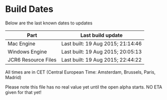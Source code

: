 # Build Dates

Below are the last known dates to updates

Part | Last build update
-----|-----
Mac Engine | Last built: 19 Aug 2015; 21:14:46
Windows Engine | Last built: 19 Aug 2015; 20:05:13
JCR6 Resource Files | Last built: 19 Aug 2015; 22:44:22
All times are in CET (Central European Time: Amsterdam, Brussels, Paris, Madrid)


Please note this file has no real value yet until the open alpha starts. NO ETA given for that yet!
